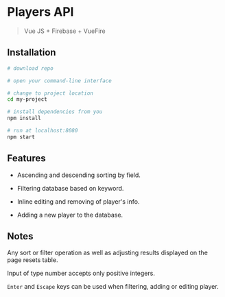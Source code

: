 # Players API

> Vue JS + Firebase + VueFire

## Installation

``` bash
# download repo

# open your command-line interface

# change to project location
cd my-project

# install dependencies from you 
npm install

# run at localhost:8080
npm start
```
## Features
- Ascending and descending sorting by field.

- Filtering database based on keyword.

- Inline editing and removing of player's info.

- Adding a new player to the database.

## Notes
Any sort or filter operation as well as adjusting results displayed on the page resets table.

Input of type number accepts only positive integers.

```Enter``` and ```Escape``` keys can be used when filtering, adding or editing player.

